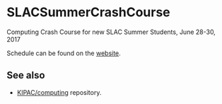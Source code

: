 # SLACSummerCrashCourse
Computing Crash Course for new SLAC Summer Students, June 28-30, 2017

Schedule can be found on the [website](https://mclaughlin6464.github.io/SLACSummerCrashCourse).

## See also

- [KIPAC/computing](https://github.com/KIPAC/computing) repository.
